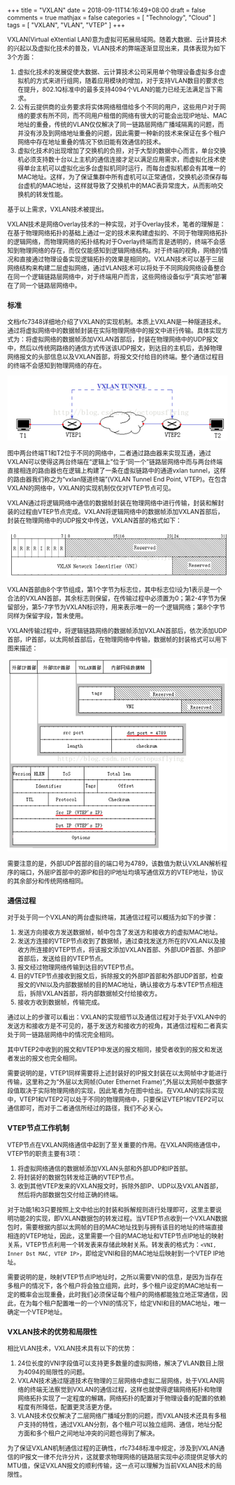 +++
title = "VXLAN"
date = 2018-09-11T14:16:49+08:00
draft = false
comments = true
mathjax = false
categories = [ "Technology", "Cloud" ]
tags = [ "VXLAN", "VLAN", "VTEP" ]
+++

VXLAN(Virtual eXtential LAN)意为虚拟可拓展局域网。随着大数据、云计算技术的兴起以及虚拟化技术的普及，VLAN技术的弊端逐渐显现出来，具体表现为如下3个方面：

1. 虚拟化技术的发展促使大数据、云计算技术公司采用单个物理设备虚拟多台虚拟机的方式来进行组网，随着应用模块的增加，对于支持VLAN数目的要求也在提升，802.1Q标准中的最多支持4094个VLAN的能力已经无法满足当下需求。
2. 公有云提供商的业务要求将实体网络租借给多个不同的用户，这些用户对于网络的要求有所不同，而不同用户租借的网络有很大的可能会出现IP地址、MAC地址的重叠，传统的VLAN仅仅解决了同一链路层网络广播域隔离的问题，而并没有涉及到网络地址重叠的问题，因此需要一种新的技术来保证在多个租户网络中存在地址重叠的情况下依旧能有效通信的技术。
3. 虚拟化技术的出现增加了交换机的负担，对于大型的数据中心而言，单台交换机必须支持数十台以上主机的通信连接才足以满足应用需求，而虚拟化技术使得单台主机可以虚拟化出多台虚拟机同时运行，而每台虚拟机都会有其唯一的MAC地址。这样，为了保证集群中所有虚机可以正常通信，交换机必须保存每台虚机的MAC地址，这样就导致了交换机中的MAC表异常庞大，从而影响交换机的转发性能。

基于以上需求，VXLAN技术被提出。

VXLAN技术是网络Overlay技术的一种实现，对于Overlay技术，笔者的理解是：在基于物理网络拓扑的基础上通过一定的技术来构建虚拟的、不同于物理网络拓扑的逻辑网络，而物理网络的拓扑结构对于Overlay终端而言是透明的，终端不会感知到物理网络的存在，而仅仅能感知到逻辑网络结构。对于终端的视角，网络的情况和直接通过物理设备实现逻辑拓扑的效果是相同的。VXLAN技术可以基于三层网络结构来构建二层虚拟网络，通过VLAN技术可以将处于不同网段网络设备整合在同一个逻辑链路层网络中，对于终端用户而言，这些网络设备似乎“真实地”部署在了同一个链路层网络中。

<!--more-->

### 标准

文档rfc7348详细地介绍了VXLAN的实现机制。本质上VXLAN是一种隧道技术。通过将虚拟网络中的数据帧封装在实际物理网络中的报文中进行传输。具体实现方式为：将虚拟网络的数据帧添加VXLAN首部后，封装在物理网络中的UDP报文中，然后以传统网路络的通信方式传送该UDP报文，到达目的主机后，去掉物理网络报文的头部信息以及VXLAN首部，将报文交付给目的终端。整个通信过程目的终端不会感知到物理网络的存在。

![](/images/vxlan.png)

图中两台终端T1和T2位于不同的网络中，二者通过路由器来实现互通，通过VXLAN可以使得这两台终端在“逻辑上”位于“同一个”链路层网络中而与两台终端直接相连的路由器也在逻辑上构建了一条在虚拟链路中的通道vxlan tunnel，这样的路由器我们称之为“vxlan隧道终端”(VXLAN Tunnel End Point, VTEP)。在包含VXLAN的网络中，VXLAN的实现机制仅仅对VTEP节点可见。

VXLAN通过将逻辑网络中通信的数据帧封装在物理网络中进行传输，封装和解封装的过程由VTEP节点完成。VXLAN将逻辑网络中的数据帧添加VXLAN首部后，封装在物理网络中的UDP报文中传送，VXLAN首部的格式如下：

![](/images/vxlan-header.png)

VXLAN首部由8个字节组成，第1个字节为标志位，其中标志位I设为1表示是一个合法的VXLAN首部，其余标志则保留，在传输过程中必须置为0；第2-4字节为保留部分，第5-7字节为VXLAN标识符，用来表示唯一的一个逻辑网络；第8个字节同样为保留字段，暂未使用。

VXLAN传输过程中，将逻辑链路网络的数据帧添加VXLAN首部后，依次添加UDP首部，IP首部，以太网帧首部后，在物理网络中传输，数据帧的封装格式可以用下图来描述：

![](/images/vxlan-construct.png)

需要注意的是，外部UDP首部的目的端口号为4789，该数值为默认VXLAN解析程序的端口，外层IP首部中的源IP和目的IP地址均填写通信双方的VTEP地址，协议的其余部分和传统网络相同。

### 通信过程

对于处于同一个VXLAN的两台虚拟终端，其通信过程可以概括为如下的步骤：

1. 发送方向接收方发送数据帧，帧中包含了发送方和接收方的虚拟MAC地址。
2. 发送方连接的VTEP节点收到了数据帧，通过查找发送方所在的VXLAN以及接收方所连接的VTEP节点，将该报文添加VXLAN首部、外部UDP首部、外部IP首部后，发送给目的VTEP节点。
3. 报文经过物理网络传输到达目的VTEP节点。
4. 目的VTEP节点接收到报文后，拆除报文的外部IP首部和外部UDP首部，检查报文的VNI以及内部数据帧的目的MAC地址，确认接收方与本VTEP节点相连后，拆除VXLAN首部，将内部数据帧交付给接收方。
5. 接收方收到数据帧，传输完成。

通过以上的步骤可以看出：VXLAN的实现细节以及通信过程对于处于VXLAN中的发送方和接收方是不可见的，基于发送方和接收方的视角，其通信过程和二者真实处于同一链路层网络中的情况完全相同。

其中VTEP2中收到的报文和VTEP1中发送的报文相同，接受者收到的报文和发送者发出的报文也完全相同。

需要说明的是，VTEP1同样需要将上述封装好的IP报文封装在以太网帧中才能进行传输，这里称之为“外层以太网帧(Outer Ethernet Frame)”,外层以太网帧中数据字段值取决于实际物理网络的实现，因此笔者为在图中给出。在VXLAN的实际实现中，VTEP1和VTEP2可以处于不同的物理网络中，只要保证VTEP1和VTEP2可以通信即可，而对于二者通信所经过的路径，我们不必关心。

### VTEP节点工作机制

VTEP节点在VXLAN网络通信中起到了至关重要的作用。在VXLAN网络通信中，VTEP节的职责主要有3项：

1. 将虚拟网络通信的数据帧添加VXLAN头部和外部UDP和IP首部。
2. 将封装好的数据包转发给正确的VTEP节点。
3. 收到其他VTEP发来的VXLAN报文时，拆除外部IP、UDP以及VXLAN首部，然后将内部数据包交付给正确的终端。

对于功能1和3只要按照上文中给出的封装和拆解规则进行处理即可，这里主要说明功能2的实现，即VXLAN数据包的转发过程。当VTEP节点收到一个VXLAN数据包时，需要根据内部以太网帧的目的MAC地址找到与拥有该目的地址的终端直接相连的VTEP地址，因此，这里需要一个目的MAC地址和VTEP节点IP地址的映射关系，VTEP节点利用一个转发表来存储此映射关系。转发表的格式为：`<VNI, Inner Dst MAC, VTEP IP>`，即给定VNI和目的MAC地址后映射到一个VTEP IP地址。

需要说明的是，映射VTEP节点IP地址时，之所以需要VNI的信息，是因为当存在多租户的情况下，各个租户将会独立组网，此时，多个租户设定的MAC地址有一定的概率会出现重叠，此时我们必须保证每个租户的网络都能独立地正常通信，因此，在为每个租户配置唯一的一个VNI的情况下，给定VNI和目的MAC地址，唯一确定一个VTEP地址。

### VXLAN技术的优势和局限性

相比VLAN技术，VXLAN技术具有以下的优势：

1. 24位长度的VNI字段值可以支持更多数量的虚拟网络，解决了VLAN数目上限为4094的局限性的问题。
2. VXLAN技术通过隧道技术在物理的三层网络中虚拟二层网络，处于VXLAN网络的终端无法察觉到VXLAN的通信过程，这样也就使得逻辑网络拓扑和物理网络拓扑实现了一定程度的解耦，网络拓扑的配置对于物理设备的配置的依赖程度有所降低，配置更灵活更方便。
3. VLAN技术仅仅解决了二层网络广播域分割的问题，而VXLAN技术还具有多租户支持的特性，通过VXLAN分割，各个租户可以独立组网、通信，地址分配方面和多个租户之间地址冲突的问题也得到了解决。

为了保证VXLAN机制通信过程的正确性，rfc7348标准中规定，涉及到VXLAN通信的IP报文一律不允许分片，这就要求物理网络的链路层实现中必须提供足够大的MTU值，保证VXLAN报文的顺利传输，这一点可以理解为当前VXLAN技术的局限性。
